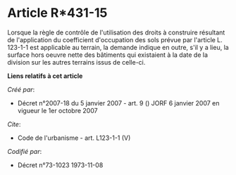 # Article R*431-15

Lorsque la règle de contrôle de l'utilisation des droits à construire résultant de l'application du coefficient d'occupation
des sols prévue par l'article L. 123-1-1 est applicable au terrain, la demande indique en outre, s'il y a lieu, la surface
hors oeuvre nette des bâtiments qui existaient à la date de la division sur les autres terrains issus de celle-ci.

**Liens relatifs à cet article**

_Créé par_:

  - Décret n°2007-18 du 5 janvier 2007 - art. 9 () JORF 6 janvier 2007 en vigueur le 1er octobre 2007

_Cite_:

  - Code de l'urbanisme - art. L123-1-1 (V)

_Codifié par_:

  - Décret n°73-1023 1973-11-08
